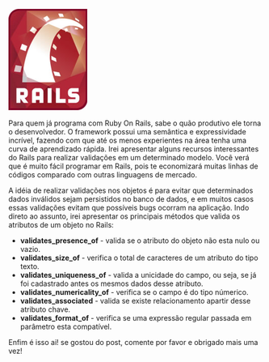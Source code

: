 ![Validations com Rails](/images/rails-logo.jpg "Validations com Rails")

Para quem já programa com Ruby On Rails, sabe o quão produtivo ele torna o desenvolvedor. O framework possui uma semântica e expressividade incrível, fazendo com que até os menos experientes na área tenha uma curva de aprendizado rápida. Irei apresentar alguns recursos interessantes do Rails para realizar validações em um determinado modelo. Você verá que é muito fácil programar em Rails, pois te economizará muitas linhas de códigos comparado com outras linguagens de mercado.

A idéia de realizar validações nos objetos é para evitar que determinados dados inválidos sejam persistidos no banco de dados, e em muitos casos essas validações evitam que possíveis bugs ocorram na aplicação. Indo direto ao assunto, irei apresentar os principais métodos que valida os atributos de um objeto no Rails:

*   **validates_presence_of** - valida se o atributo do objeto não esta nulo ou vazio.
*   **validates_size_of** - verifica o total de caracteres de um atributo do tipo texto.
*   **validates_uniqueness_of** - valida a unicidade do campo, ou seja, se já foi cadastrado antes os mesmos dados desse atributo.
*   **validates_numericality_of** - verifica se o campo é do tipo númerico.
*   **validates_associated** - valida se existe relacionamento apartir desse atributo chave.
*   **validates_format_of** - verifica se uma expressão regular passada em parâmetro esta compatível.

Enfim é isso ai! se gostou do post, comente por favor e obrigado mais uma vez!